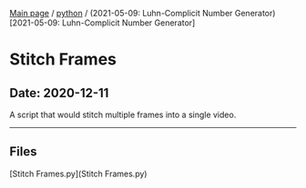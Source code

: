 [Main page](/) / [python](/python) / (2021-05-09: Luhn-Complicit Number Generator)[2021-05-09: Luhn-Complicit Number Generator]

# Stitch Frames

## Date: 2020-12-11

A script that would stitch multiple frames into a single video.

-----

## Files

[Stitch Frames.py](Stitch Frames.py)